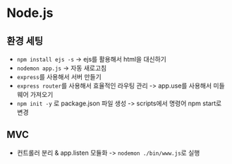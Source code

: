 # Node.js

## 환경 세팅 

- `npm install ejs -s` -> ejs를 활용해서 html을 대신하기<br/>
- `nodemon app.js` -> 자동 새로고침 <br/>
- `express`를 사용해서 서버 만들기 <br/>
- `express router`를 사용해서 효율적인 라우팅 관리 -> app.use를 사용해서 미들웨어 가져오기<br/>
- `npm init -y` 로 package.json 파일 생성 -> scripts에서 명령어 npm start로 변경 <br/>

## MVC <br/>

- 컨트롤러 분리 & app.listen 모듈화 -> `nodemon ./bin/www.js`로 실행<br/>

